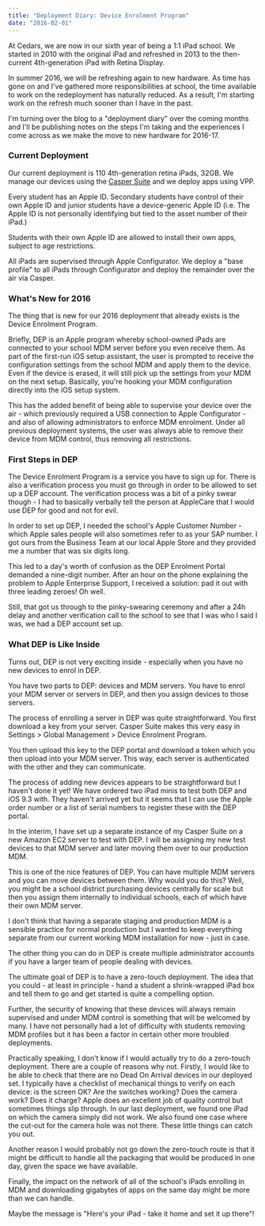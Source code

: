 ```yaml
---
title: "Deployment Diary: Device Enrolment Program"
date: "2016-02-01"
---
```


At Cedars, we are now in our sixth year of being a 1:1 iPad school. We started in 2010 with the original iPad and refreshed in 2013 to the then-current 4th-generation iPad with Retina Display.

In summer 2016, we will be refreshing again to new hardware. As time has gone on and I've gathered more responsibilities at school, the time available to work on the redeployment has naturally reduced. As a result, I'm starting work on the refresh much sooner than I have in the past.

I'm turning over the blog to a "deployment diary" over the coming months and I'll be publishing notes on the steps I'm taking and the experiences I come across as we make the move to new hardware for 2016-17.

### Current Deployment

Our current deployment is 110 4th-generation retina iPads, 32GB. We manage our devices using the [Casper Suite](http://jamfsoftware.com) and we deploy apps using VPP.

Every student has an Apple ID. Secondary students have control of their own Apple ID and junior students have a device-generic Apple ID (i.e. The Apple ID is not personally identifying but tied to the asset number of their iPad.)

Students with their own Apple ID are allowed to install their own apps, subject to age restrictions.

All iPads are supervised through Apple Configurator. We deploy a "base profile" to all iPads through Configurator and deploy the remainder over the air via Casper.

### What's New for 2016

The thing that is new for our 2016 deployment that already exists is the Device Enrolment Program.

Briefly, DEP is an Apple program whereby school-owned iPads are connected to your school MDM server before you even receive them. As part of the first-run iOS setup assistant, the user is prompted to receive the configuration settings from the school MDM and apply them to the device. Even if the device is erased, it will still pick up the settings from your MDM on the next setup. Basically, you're hooking your MDM configuration directly into the iOS setup system.

This has the added benefit of being able to supervise your device over the air - which previously required a USB connection to Apple Configurator - and also of allowing administrators to enforce MDM enrolment. Under all previous deployment systems, the user was always able to remove their device from MDM control, thus removing all restrictions.

### First Steps in DEP

The Device Enrolment Program is a service you have to sign up for. There is also a verification process you must go through in order to be allowed to set up a DEP account. The verification process was a bit of a pinky swear though - I had to basically verbally tell the person at AppleCare that I would use DEP for good and not for evil.

In order to set up DEP, I needed the school's Apple Customer Number - which Apple sales people will also sometimes refer to as your SAP number. I got ours from the Business Team at our local Apple Store and they provided me a number that was six digits long.

This led to a day's worth of confusion as the DEP Enrolment Portal demanded a nine-digit number. After an hour on the phone explaining the problem to Apple Enterprise Support, I received a solution: pad it out with three leading zeroes! Oh well.

Still, that got us through to the pinky-swearing ceremony and after a 24h delay and another verification call to the school to see that I was who I said I was, we had a DEP account set up.

### What DEP is Like Inside

Turns out, DEP is not very exciting inside - especially when you have no new devices to enrol in DEP.

You have two parts to DEP: devices and MDM servers. You have to enrol your MDM server or servers in DEP, and then you assign devices to those servers.

The process of enrolling a server in DEP was quite straightforward. You first download a key from your server. Casper Suite makes this very easy in Settings > Global Management > Device Enrolment Program.

You then upload this key to the DEP portal and download a token which you then upload into your MDM server. This way, each server is authenticated with the other and they can communicate.

The process of adding new devices appears to be straightforward but I haven't done it yet! We have ordered two iPad minis to test both DEP and iOS 9.3 with. They haven't arrived yet but it seems that I can use the Apple order number or a list of serial numbers to register these with the DEP portal.

In the interim, I have set up a separate instance of my Casper Suite on a new Amazon EC2 server to test with DEP. I will be assigning my new test devices to that MDM server and later moving them over to our production MDM.

This is one of the nice features of DEP. You can have multiple MDM servers and you can move devices between them. Why would you do this? Well, you might be a school district purchasing devices centrally for scale but then you assign them internally to individual schools, each of which have their own MDM server.

I don't think that having a separate staging and production MDM is a sensible practice for normal production but I wanted to keep everything separate from our current working MDM installation for now - just in case.

The other thing you can do in DEP is create multiple administrator accounts if you have a larger team of people dealing with devices.

The ultimate goal of DEP is to have a zero-touch deployment. The idea that you could - at least in principle - hand a student a shrink-wrapped iPad box and tell them to go and get started is quite a compelling option.

Further, the security of knowing that these devices will always remain supervised and under MDM control is something that will be welcomed by many. I have not personally had a lot of difficulty with students removing MDM profiles but it has been a factor in certain other more troubled deployments.

Practically speaking, I don't know if I would actually try to do a zero-touch deployment. There are a couple of reasons why not. Firstly, I would like to be able to check that there are no Dead On Arrival devices in our deployed set. I typically have a checklist of mechanical things to verify on each device: is the screen OK? Are the switches working? Does the camera work? Does it charge? Apple does an excellent job of quality control but sometimes things slip through. In our last deployment, we found one iPad on which the camera simply did not work. We also found one case where the cut-out for the camera hole was not there. These little things can catch you out.

Another reason I would probably not go down the zero-touch route is that it might be difficult to handle all the packaging that would be produced in one day, given the space we have available.

Finally, the impact on the network of all of the school's iPads enrolling in MDM and downloading gigabytes of apps on the same day might be more than we can handle.

Maybe the message is "Here's your iPad - take it home and set it up there"!
